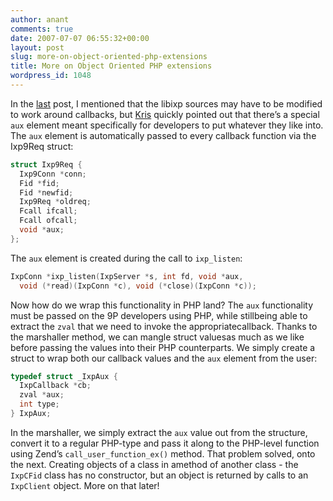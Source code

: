 ```yaml
---
author: anant
comments: true
date: 2007-07-07 06:55:32+00:00
layout: post
slug: more-on-object-oriented-php-extensions
title: More on Object Oriented PHP extensions
wordpress_id: 1048
---
```


In the [last](http://replay.waybackmachine.org/20070630070830/http://summerofcode.wordpress.com/2007/05/30/object-oriented-php-extensions/) post, I mentioned that the libixp sources may have to be modified to work around callbacks, but [Kris](http://replay.waybackmachine.org/20070630070830/http://gsoc.cat-v.org/people/kris) quickly pointed out that there’s a special `aux` element meant specifically for developers to put whatever they like into. The `aux` element is automatically passed to every callback function via the Ixp9Req struct:

``` cpp
struct Ixp9Req {
  Ixp9Conn *conn;
  Fid *fid;
  Fid *newfid;
  Ixp9Req *oldreq;
  Fcall ifcall;
  Fcall ofcall;
  void *aux;
};
```

The `aux` element is created during the call to `ixp_listen`:

``` cpp
IxpConn *ixp_listen(IxpServer *s, int fd, void *aux,
  void (*read)(IxpConn *c), void (*close)(IxpConn *c));
```

Now how do we wrap this functionality in PHP land? The `aux` functionality must be passed on the 9P developers using PHP, while stillbeing able to extract the `zval` that we need to invoke the appropriatecallback. Thanks to the marshaller method, we can mangle struct valuesas much as we like before passing the values into their PHP counterparts. We simply create a struct to wrap both our callback values and the `aux` element from the user:

``` cpp
typedef struct _IxpAux {
  IxpCallback *cb;
  zval *aux;
  int type;
} IxpAux;
```

In the marshaller, we simply extract the `aux` value out from the structure, convert it to a regular PHP-type and pass it along to the PHP-level function using Zend’s `call_user_function_ex()` method. That problem solved, onto the next. Creating objects of a class in amethod of another class - the `IxpCFid` class has no constructor, but an object is returned by calls to an `IxpClient` object. More on that later!
